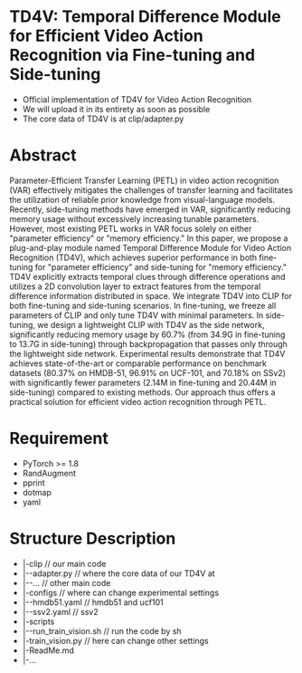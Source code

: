 # TD4V: Temporal Difference Module for Efficient Video Action Recognition via Fine-tuning and Side-tuning
- Official implementation of TD4V for Video Action Recognition
- We will upload it in its entirety as soon as possible
- The core data of TD4V is at clip/adapter.py
# Abstract
Parameter-Efficient Transfer Learning (PETL) in video action recognition (VAR) effectively mitigates the challenges of transfer learning and facilitates the utilization of reliable prior knowledge from visual-language models. Recently, side-tuning methods have emerged in VAR, significantly reducing memory usage without excessively increasing tunable parameters. However, most existing PETL works in VAR focus solely on either "parameter efficiency" or "memory efficiency." In this paper, we propose a plug-and-play module named Temporal Difference Module for Video Action Recognition (TD4V), which achieves superior performance in both fine-tuning for "parameter efficiency" and side-tuning for "memory efficiency." TD4V explicitly extracts temporal clues through difference operations and utilizes a 2D convolution layer to extract features from the temporal difference information distributed in space. We integrate TD4V into CLIP for both fine-tuning and side-tuning scenarios. In fine-tuning, we freeze all parameters of CLIP and only tune TD4V with minimal parameters. In side-tuning, we design a lightweight CLIP with TD4V as the side network, significantly reducing memory usage by 60.7% (from 34.9G in fine-tuning to 13.7G in side-tuning) through backpropagation that passes only through the lightweight side network. Experimental results demonstrate that TD4V achieves state-of-the-art or comparable performance on benchmark datasets (80.37% on HMDB-51, 96.91% on UCF-101, and 70.18% on SSv2) with significantly fewer parameters (2.14M in fine-tuning and 20.44M in side-tuning) compared to existing methods. Our approach thus offers a practical solution for efficient video action recognition through PETL.
# Requirement
- PyTorch >= 1.8
- RandAugment
- pprint
- dotmap
- yaml
# Structure Description
- |-clip  // our main code
- |--adapter.py  // where the core data of our TD4V at
- |--...  // other main code
- |-configs  // where can change experimental settings
- |--hmdb51.yaml  // hmdb51 and ucf101
- |--ssv2.yaml  // ssv2
- |-scripts
- |--run_train_vision.sh  // run the code by sh
- |-train_vision.py  // here can change other settings
- |-ReadMe.md
- |-...
